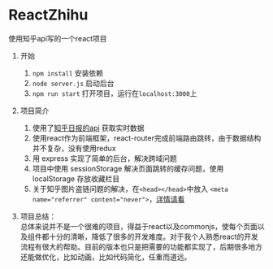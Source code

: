 # ReactZhihu
使用知乎api写的一个react项目

1. 开始  
    1. ` npm install ` 安装依赖
    2. ` node server.js ` 启动后台
    3. ` npm run start ` 打开项目，运行在` localhost:3000 `上
2. 项目简介  
    1. 使用了[知乎日报的api](https://github.com/izzyleung/ZhihuDailyPurify/wiki/%E7%9F%A5%E4%B9%8E%E6%97%A5%E6%8A%A5-API-%E5%88%86%E6%9E%90) 获取实时数据
    2. 使用react作为前端框架，react-router完成前端路由跳转，由于数据结构并不复杂，没有使用redux
    3. 用 express 实现了简单的后台，解决跨域问题
    4. 项目中使用 sessionStorage 解决页面跳转的缓存问题，使用 localStorage 存放收藏栏目
    5. 关于知乎图片盗链问题的解决，在` <head></head> `中放入 ` <meta name="referrer" content="never"> `，[详情请看](http://www.cnblogs.com/dongcanliang/p/6655061.html)

3. 项目总结：  
    总体来说并不是一个很难的项目，得益于react以及commonjs，使每个页面以及组件都十分的清晰，降低了很多的开发难度。对于我个人熟悉react的开发流程有很大的帮助。目前的版本也只是把需要的功能都实现了，后期很多地方还能做优化，比如动画，比如代码简化，任重而道远。
